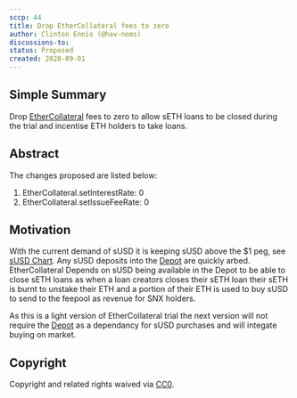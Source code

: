 ```yaml
---
sccp: 44
title: Drop EtherCollateral fees to zero
author: Clinton Ennis (@hav-noms)
discussions-to:
status: Proposed
created: 2020-09-01
---
```



## Simple Summary
<!--"If you can't explain it simply, you don't understand it well enough." Provide a simplified and layman-accessible explanation of the SCCP.-->
Drop [EtherCollateral](http://contracts.synthetix.io/EtherCollateral) fees to zero to allow sETH loans to be closed during the trial and incentise ETH holders to take loans.

## Abstract
<!--A short (~200 word) description of the variable change proposed.-->
The changes proposed are listed below:

1. EtherCollateral.setInterestRate: 0
2. EtherCollateral.setIssueFeeRate: 0

## Motivation
<!--The motivation is critical for SCCPs that want to update variables within Synthetix. It should clearly explain why the existing variable is not incentive aligned. SCCP submissions without sufficient motivation may be rejected outright.-->
With the current demand of sUSD it is keeping sUSD above the $1 peg, see [sUSD Chart](https://www.coingecko.com/en/coins/susd/usd#panel). Any sUSD deposits into the [Depot](http://contracts.synthetix.io/Depot) are quickly arbed. EtherCollateral Depends on sUSD being available in the Depot to be able to close sETH loans as when a loan creators closes their sETH loan their sETH is burnt to unstake their ETH and a portion of their ETH is used to buy sUSD to send to the feepool as revenue for SNX holders.

As this is a light version of EtherCollateral trial the next version will not require the [Depot](http://contracts.synthetix.io/Depot) as a dependancy for sUSD purchases and will integate buying on market.

## Copyright
Copyright and related rights waived via [CC0](https://creativecommons.org/publicdomain/zero/1.0/).

